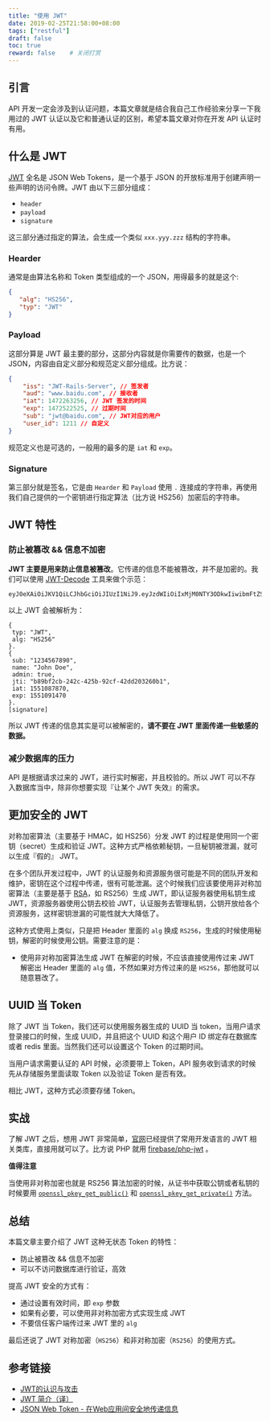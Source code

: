 ```yaml
---
title: "使用 JWT"
date: 2019-02-25T21:58:00+08:00
tags: ["restful"] 
draft: false
toc: true
reward: false	 # 关闭打赏
---
```



## 引言

API 开发一定会涉及到认证问题，本篇文章就是结合我自己工作经验来分享一下我用过的 JWT 认证以及它和普通认证的区别，希望本篇文章对你在开发 API 认证时有用。

## 什么是 JWT

[JWT](https://jwt.io/) 全名是 JSON Web Tokens，是一个基于 JSON 的开放标准用于创建声明一些声明的访问令牌。JWT 由以下三部分组成：

<!--more-->

- `header`
- `payload`
- `signature`

这三部分通过指定的算法，会生成一个类似 `xxx.yyy.zzz` 结构的字符串。

### Hearder

通常是由算法名称和 Token 类型组成的一个 JSON，用得最多的就是这个:

```json
{
   "alg": "HS256",
   "typ": "JWT"
}
```

### Payload

这部分算是 JWT 最主要的部分，这部分内容就是你需要传的数据，也是一个 JSON，内容由自定义部分和规范定义部分组成。比方说：

```json
{
    "iss": "JWT-Rails-Server", // 签发者
    "aud": "www.baidu.com", // 接收者
    "iat": 1472263256, // JWT 签发的时间
    "exp": 1472522525, // 过期时间
    "sub": "jwt@baidu.com", // JWT对应的用户 
    "user_id": 1211 // 自定义
}
```

规范定义也是可选的，一般用的最多的是 `iat` 和 `exp`。

### Signature

第三部分就是签名，它是由 `Hearder` 和 `Payload` 使用 `.` 连接成的字符串，再使用我们自己提供的一个密钥进行指定算法（比方说 HS256）加密后的字符串。

## JWT 特性

### 防止被篡改 && 信息不加密

**JWT 主要是用来防止信息被篡改**。它传递的信息不能被篡改，并不是加密的。我们可以使用 [JWT-Decode](http://calebb.net/) 工具来做个示范：

```
eyJ0eXAiOiJKV1QiLCJhbGciOiJIUzI1NiJ9.eyJzdWIiOiIxMjM0NTY3ODkwIiwibmFtZSI6IkpvaG4gRG9lIiwiYWRtaW4iOnRydWUsImp0aSI6ImI4OWJmMmNiLTI0MmMtNDI1Yi05MmNmLTQyZGQyMDMyNjBiMSIsImlhdCI6MTU1MTA4Nzg3MCwiZXhwIjoxNTUxMDkxNDcwfQ.tI9NtLAuoUxLRf64H7zwAdjZKY83iZcAE_9qpcdWBXc
```

以上 JWT 会被解析为：

```
{
 typ: "JWT",
 alg: "HS256"
}.
{
 sub: "1234567890",
 name: "John Doe",
 admin: true,
 jti: "b89bf2cb-242c-425b-92cf-42dd203260b1",
 iat: 1551087870,
 exp: 1551091470
}.
[signature]
```

所以 JWT 传递的信息其实是可以被解密的，**请不要在 JWT 里面传递一些敏感的数据。**

### 减少数据库的压力

API 是根据请求过来的 JWT，进行实时解密，并且校验的。所以 JWT 可以不存入数据库当中，除非你想要实现『让某个 JWT 失效』的需求。

## 更加安全的 JWT

对称加密算法（主要基于 HMAC，如 HS256）分发 JWT 的过程是使用同一个密钥（secret）生成和验证 JWT。这种方式严格依赖秘钥，一旦秘钥被泄漏，就可以生成『假的』 JWT。

在多个团队开发过程中，JWT 的认证服务和资源服务很可能是不同的团队开发和维护，密钥在这个过程中传递，很有可能泄漏。这个时候我们应该要使用非对称加密算法（主要是基于 [RSA](https://zh.wikipedia.org/wiki/RSA%E5%8A%A0%E5%AF%86%E6%BC%94%E7%AE%97%E6%B3%95)，如 RS256）生成 JWT，即认证服务器使用私钥生成 JWT，资源服务器使用公钥去校验 JWT，认证服务去管理私钥，公钥开放给各个资源服务，这样密钥泄漏的可能性就大大降低了。

这种方式使用上类似，只是把 Header 里面的 `alg` 换成 `RS256`，生成的时候使用秘钥，解密的时候使用公钥。需要注意的是：

- 使用非对称加密算法生成 JWT 在解密的时候，不应该直接使用传过来 JWT 解密出 Header 里面的 `alg` 值，不然如果对方传过来的是 `HS256`，那他就可以随意篡改了。


## UUID 当 Token

除了 JWT 当 Token，我们还可以使用服务器生成的 UUID 当 token，当用户请求登录接口的时候，生成 UUID，并且把这个 UUID 和这个用户 ID 绑定存在数据库或者 redis 里面。当然我们还可以设置这个 Token 的过期时间。

当用户请求需要认证的 API 时候，必须要带上 Token，API 服务收到请求的时候先从存储服务里面读取 Token 以及验证 Token 是否有效。

相比 JWT，这种方式必须要存储 Token。

## 实战

了解 JWT 之后，想用 JWT 非常简单，[官网](https://jwt.io/)已经提供了常用开发语言的 JWT 相关类库，直接用就可以了。比方说 PHP 就用 [firebase/php-jwt](https://github.com/firebase/php-jwt) 。

**值得注意**

当使用非对称加密也就是 RS256 算法加密的时候，从证书中获取公钥或者私钥的时候要用 [`openssl_pkey_get_public()`](http://php.net/manual/zh/function.openssl-pkey-get-public.php) 和 [`openssl_pkey_get_private()`](http://php.net/manual/zh/function.openssl-pkey-get-private.php) 方法。

## 总结

本篇文章主要介绍了 JWT 这种无状态 Token 的特性：

- 防止被篡改 && 信息不加密
- 可以不访问数据库进行验证，高效

提高 JWT 安全的方式有：

- 通过设置有效时间，即 `exp` 参数
- 如果有必要，可以使用非对称加密方式实现生成 JWT
- 不要信任客户端传过来 JWT 里的 `alg`

最后还说了 JWT 对称加密（`HS256`）和非对称加密（`RS256`）的使用方式。

## 参考链接

- [JWT的认识与攻击](https://www.freebuf.com/column/170359.html)
- [JWT 简介（译）](http://blog.qiji.tech/archives/1723)
- [JSON Web Token - 在Web应用间安全地传递信息](http://blog.leapoahead.com/2015/09/06/understanding-jwt/)